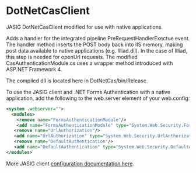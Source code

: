 DotNetCasClient
===============

JASIG DotNetCasClient modified for use with native applications.

Adds a handler for the integrated pipeline PreRequestHandlerExectue event.  The handler method inserts the POST body back into IIS memory, making post data available to native applications (e.g. Illiad.dll). In the case of Illiad, this step is needed for openUrl requests.  The modified CasAuthenticationModule.cs uses a wrapper method introduced with ASP.NET Framework 4.

The compiled dll is located here in DotNetCas/bin/Release.

To use the JASIG client and .NET Forms Authentication with a native application, add the following to the web.server 
element of your web.config:

```xml
<system .webserver=""> 
  <modules>
    <remove name="FormsAuthenticationModule"/> 
    <add name="FormsAuthenticationModule" type="System.Web.Security.FormsAuthenticationModule"/>
   <remove name="UrlAuthorization"/> 
   <add name="UrlAuthorization" type="System.Web.Security.UrlAuthorizationModule"/> 
   <remove name="DefaultAuthentication"/>
   <add name="DefaultAuthentication" type="System.Web.Security.DefaultAuthenticationModule"/>
</modules>
```

More JASIG client <a href="https://wiki.jasig.org/display/CASC/.Net+Cas+Client">configuration documentation here</a>.

